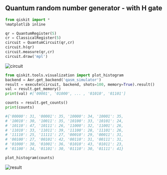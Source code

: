## Quantum random number generator - with H gate

```python
from qiskit import *
%matplotlib inline
```

```python
qr = QuantumRegister(5)
cr = ClassicalRegister(5)
circuit = QuantumCircuit(qr,cr)
circuit.h(qr)
circuit.measure(qr,cr)
circuit.draw('mpl')
```

![circuit](https://user-images.githubusercontent.com/62553200/97778266-82113e80-1bb9-11eb-9a82-299adce897e7.png)


```python
from qiskit.tools.visualization import plot_histogram
backend = Aer.get_backend('qasm_simulator')
result = execute(circuit, backend, shots=100, memory=True).result()
val = result.get_memory()
print(val) #['00001', '01000', ... , '01010', '01101']
```

```python
counts = result.get_counts()
print(counts)

#{'00000': 31, '00001': 35, '10000': 34, '10001': 35,
# '10010': 30, '10011': 35, '10100': 33, '10101': 24,
# '10110': 47, '10111': 26, '11000': 32, '11001': 26,
# '11010': 33, '11011': 39, '11100': 28, '11101': 26,
# '11110': 25, '11111': 27, '00010': 29, '00011': 31,
# '00100': 27, '00101': 42, '00110': 31, '00111': 31,
# '01000': 30, '01001': 36, '01010': 43, '01011': 23,
# '01100': 34, '01101': 30, '01110': 30, '01111': 41}
```

```python
plot_histogram(counts)
```

![result](https://user-images.githubusercontent.com/62553200/97778268-83426b80-1bb9-11eb-9e0a-d57053893186.png)
